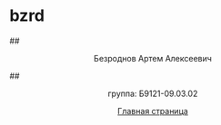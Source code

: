 # bzrd
##<p align="center"> Безроднов Артем Алексеевич </p>
##<p align="center"> группа: Б9121-09.03.02  </p>
  <p align="center"> <a href="ind.html"> Главная страница </p>
